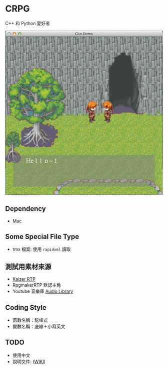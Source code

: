 # CRPG

C++ 和 Python 愛好者

![Image of Yaktocat](https://github.com/mudream4869/crpg/blob/master/shot.png)

## Dependency

* Mac

## Some Special File Type 

* tmx 檔案:
    使用 `rapidxml` 讀取

## 測試用素材來源

* [Kaizer RTP](http://s8.photobucket.com/user/zanyzora/library/Kaizer%20RTP?sort=3&page=1)
* RpgmakerRTP 默認主角
* Youtube 音樂庫 [Audio Library](https://www.youtube.com/audiolibrary/music) 

## Coding Style

* 函數名稱：駝峰式
* 變數名稱：底線＋小寫英文

## TODO

* 使用中文
* 說明文件: ([WIKI](https://github.com/mudream4869/crpg/wiki/CRPG介紹))
